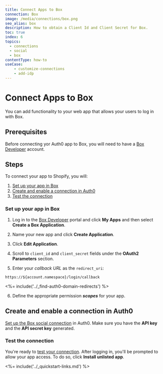 ```yaml
---
title: Connect Apps to Box
connection: Box
image: /media/connections/box.png
seo_alias: box
description: How to obtain a Client Id and Client Secret for Box.
toc: true
index: 6
topics:
  - connections
  - social
  - box
contentType: how-to
useCase:
    - customize-connections
    - add-idp
---
```


# Connect Apps to Box

You can add functionality to your web app that allows your users to log in with Box. 

## Prerequisites

Before connecting yor Auth0 app to Box, you will need to have a [Box Developer](https://developers.box.com/) account.

## Steps

To connect your app to Shopify, you will:

1. [Set up your app in Box](#set-up-your-app-in-box)
2. [Create and enable a connection in Auth0](#create-and-enable-a-connection-in-auth0)
3. [Test the connection](#test-the-connection)

### Set up your app in Box

1. Log in to the [Box Developer](https://developers.box.com/) portal and click **My Apps** and then select **Create a Box Application**.

2. Name your new app and click **Create Application**.

3. Click **Edit Application**. 

4. Scroll to `client_id` and `client_secret` fields under the **OAuth2 Parameters** section.

5. Enter your <dfn data-key="callback">callback URL</dfn> as the `redirect_uri`:

  `https://${account.namespace}/login/callback`

<%= include('../_find-auth0-domain-redirects') %>

6. Define the appropriate permission <dfn data-key="scope">**scopes**</dfn> for your app.

## Create and enable a connection in Auth0

[Set up the Box social connection](/dashboard/guides/connections/set-up-connections-social) in Auth0. Make sure you have the **API key** and the **API secret key** generated.

### Test the connection

You're ready to [test your connection](/dashboard/guides/connections/test-connections-social). After logging in, you'll be prompted to allow your app access. To do so, click **Install unlisted app**.

<%= include('../_quickstart-links.md') %>
